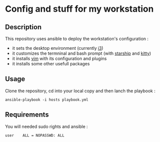 # Config and stuff for my workstation

## Description

This repository uses ansible to deploy the workstation's configuration :
* it sets the desktop environment (currently [i3](https://i3wm.org/))
* it customizes the termninal and bash prompt (with [starship](https://starship.rs/) and [kitty](https://sw.kovidgoyal.net/kitty/))
* it installs [vim](https://vimhelp.org/) with its configuration and plugins
* it installs some other usefull packages

## Usage

Clone the repository, cd into your local copy and then lanch the playbook :
```shell
ansible-playbook -i hosts playbook.yml
```

## Requirements

You will needed sudo rights and ansible :
```shell
user    ALL = NOPASSWD: ALL
```
